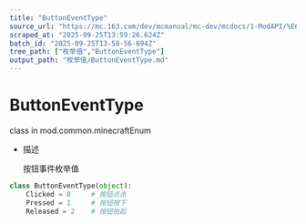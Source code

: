 ```yaml
---
title: "ButtonEventType"
source_url: "https://mc.163.com/dev/mcmanual/mc-dev/mcdocs/1-ModAPI/%E6%9E%9A%E4%B8%BE%E5%80%BC/ButtonEventType.html"
scraped_at: "2025-09-25T13:59:26.624Z"
batch_id: "2025-09-25T13-58-56-694Z"
tree_path: ["枚举值","ButtonEventType"]
output_path: "枚举值/ButtonEventType.md"
---
```


#  ButtonEventType

class in mod.common.minecraftEnum

*   描述
    
    按钮事件枚举值
    

```python
class ButtonEventType(object):
	Clicked = 0 	# 按钮点击
	Pressed = 1  	# 按钮按下
	Released = 2  	# 按钮抬起


```